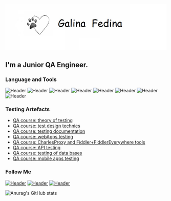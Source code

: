 ![Header](https://github.com/galeneia/galeneia/blob/main/assets/photo.jpg)
## I'm a Junior QA Engineer. 

### Language and Tools
![Header](https://img.shields.io/badge/Postman-090909?style=for-the-badge&logo=postman&logoColor=f76935)
![Header](https://img.shields.io/badge/Swagger-090909?style=for-the-badge&logo=swagger&logoColor=7ede2b)
![Header](https://img.shields.io/badge/Github-090909?style=for-the-badge&logo=github&logoColor=8cc4d7)
![Header](https://img.shields.io/badge/MySQL-090909?style=for-the-badge&logo=mysql&logoColor=00618a)
![Header](https://img.shields.io/badge/DevTools-090909?style=for-the-badge&logo=googlechrome&logoColor=2674f2)
![Header](https://img.shields.io/badge/AndroidStudio-090909?style=for-the-badge&logo=androidstudio&logoColor=3ad07d)
![Header](https://img.shields.io/badge/Fiddler-090909?style=for-the-badge&logo=fiddler&logoColor=8cc4d7)
![Header](https://img.shields.io/badge/CharlesProxy-090909?style=for-the-badge&logo=charlesproxy&logoColor=8cc4d7)

### Testing Artefacts
- [QA course: theory of testing](https://github.com/galeneia/Test-theory.git)
- [QA course: test design technics](https://github.com/galeneia/Test-design.git)
- [QA course: testing documentation](https://github.com/galeneia/Testing-documentation.git)
- [QA course: webApps testing](https://github.com/galeneia/Tesing-of-web-apps.git)
- [QA course: CharlesProxy and Fiddler+FiddlerEverywhere tools](https://github.com/galeneia/Charles-Proxy-and-Fiddler.git)
- [QA course: API testing](https://github.com/galeneia/API-testing.git)
- [QA course: testing of data bases](https://github.com/galeneia/DB-testing.git)
- [QA course: mobile apps testing](https://github.com/galeneia/MobileApp-testing.git)

### Follow Me

[![Header](https://img.shields.io/badge/Instagram-090909?style=for-the-badge&logo=instagram&logoColor=9939a3)](https://www.instagram.com/galeneiaa/)
[![Header](https://img.shields.io/badge/Telegram-090909?style=for-the-badge&logo=telegram&logoColor=31a5db)](https://t.me/galeneia)
[![Header](https://img.shields.io/badge/Linkedin-090909?style=for-the-badge&logo=linkedin&logoColor=0073b1)](https://www.linkedin.com/in/galina-fedina-24936a257)

![Anurag's GitHub stats](https://github-readme-stats.vercel.app/api?username=galeneia&show_icons=true&theme=radical)